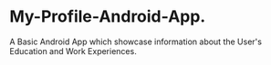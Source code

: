 # My-Profile-Android-App.
A Basic Android App which showcase information about the User's Education and Work Experiences.
